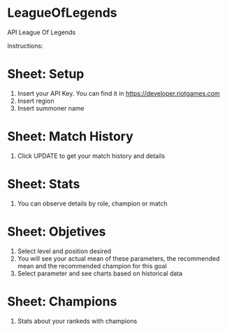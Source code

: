# LeagueOfLegends
API League Of Legends

Instructions:

# Sheet: Setup
1. Insert your API Key. You can find it in https://developer.riotgames.com
2. Insert region
3. Insert summoner name

# Sheet: Match History
1. Click UPDATE to get your match history and details

# Sheet: Stats
1. You can observe details by role, champion or match

# Sheet: Objetives
1. Select level and position desired
2. You will see your actual mean of these parameters, the recommended mean and the recommended champion for this goal
3. Select parameter and see charts based on historical data

# Sheet: Champions
1. Stats about your rankeds with champions
